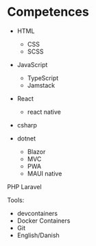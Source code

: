 # Competences

- HTML
  - CSS
  - SCSS
- JavaScript
  - TypeScript
  - Jamstack

- React
  - react native

- csharp
- dotnet
  - Blazor
  - MVC
  - PWA
  - MAUI native
	
PHP Laravel

Tools:
  - devcontainers
  - Docker Containers
  - Git  
  - English/Danish
